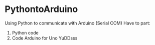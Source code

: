 # PythontoArduino
Using Python to communicate with Arduino (Serial COM)
Have to part: 
  1. Python code
  2. Code Arduino for Uno
YuDDsss
